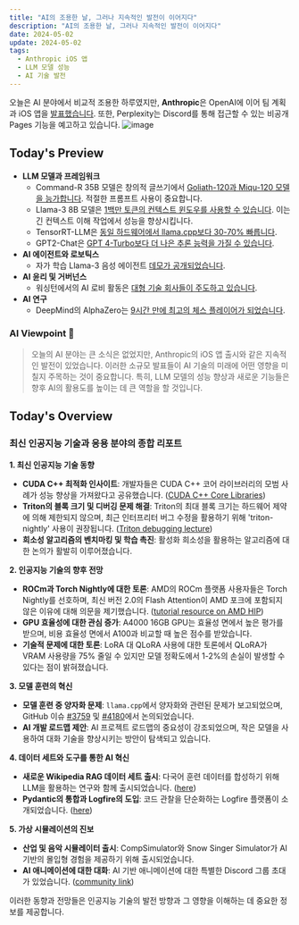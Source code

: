 ```yaml
---
title: "AI의 조용한 날, 그러나 지속적인 발전이 이어지다"
description: "AI의 조용한 날, 그러나 지속적인 발전이 이어지다"
date: 2024-05-02
update: 2024-05-02
tags:
  - Anthropic iOS 앱
  - LLM 모델 성능
  - AI 기술 발전
---
```


오늘은 AI 분야에서 비교적 조용한 하루였지만, **Anthropic**은 OpenAI에 이어 팀 계획과 iOS 앱을 [발표했습니다](https://twitter.com/AnthropicAI/status/1785685692988940509). 또한, Perplexity는 Discord를 통해 접근할 수 있는 비공개 Pages 기능을 예고하고 있습니다. ![image](https://assets.buttondown.email/images/a0e5bbe1-834d-47a4-9875-959a11ef56e1.png?w=960&fit=max)

## Today's Preview
* **LLM 모델과 프레임워크**
  - Command-R 35B 모델은 창의적 글쓰기에서 [Goliath-120과 Miqu-120 모델을 능가합니다](https://www.reddit.com/r/LocalLLaMA/comments/1cgv10e/commandr_35b_is_incredible_for_creative_writing/). 적절한 프롬프트 사용이 중요합니다.
  - Llama-3 8B 모델은 [1백만 토큰의 컨텍스트 윈도우를 사용할 수 있습니다](https://www.reddit.com/r/LocalLLaMA/comments/1cgzu2a/llama3_8b_256k_context_exl2_quants/). 이는 긴 컨텍스트 이해 작업에서 성능을 향상시킵니다.
  - TensorRT-LLM은 [동일 하드웨어에서 llama.cpp보다 30-70% 빠릅니다](https://jan.ai/post/benchmarking-nvidia-tensorrt-llm).
  - GPT2-Chat은 [GPT 4-Turbo보다 더 나은 추론 능력을 가질 수 있습니다](https://www.reddit.com/r/LocalLLaMA/comments/1cgp7gi/lmsys_org_constantly_compares_new_gpt2_and_claude/).
* **AI 에이전트와 로보틱스**
  - 자가 학습 Llama-3 음성 에이전트 [데모가 공개되었습니다](https://www.reddit.com/r/LocalLLaMA/comments/1cgtmuy/selflearning_llama3_voice_agent_with_function/).
* **AI 윤리 및 거버넌스**
  - 워싱턴에서의 AI 로비 활동은 [대형 기술 회사들이 주도하고 있습니다](https://time.com/6972134/ai-lobbying-tech-policy-surge/).
* **AI 연구**
  - DeepMind의 AlphaZero는 [9시간 만에 최고의 체스 플레이어가 되었습니다](https://twitter.com/tsarnick/status/1785050900647862683).

### AI Viewpoint 🤖
> 오늘의 AI 분야는 큰 소식은 없었지만, Anthropic의 iOS 앱 출시와 같은 지속적인 발전이 있었습니다. 이러한 소규모 발표들이 AI 기술의 미래에 어떤 영향을 미칠지 주목하는 것이 중요합니다. 특히, LLM 모델의 성능 향상과 새로운 기능들은 향후 AI의 활용도를 높이는 데 큰 역할을 할 것입니다.

## Today's Overview
### 최신 인공지능 기술과 응용 분야의 종합 리포트

**1. 최신 인공지능 기술 동향**
- **CUDA C++ 최적화 인사이트**: 개발자들은 CUDA C++ 코어 라이브러리의 모범 사례가 성능 향상을 가져왔다고 공유했습니다. ([CUDA C++ Core Libraries](https://twitter.com/marksaroufim/status/1785462414852714954))
- **Triton의 블록 크기 및 디버깅 문제 해결**: Triton의 최대 블록 크기는 하드웨어 제약에 의해 제한되지 않으며, 최근 인터프리터 버그 수정을 활용하기 위해 'triton-nightly' 사용이 권장됩니다. ([Triton debugging lecture](https://www.youtube.com/watch))
- **희소성 알고리즘의 벤치마킹 및 학습 촉진**: 활성화 희소성을 활용하는 알고리즘에 대한 논의가 활발히 이루어졌습니다.

**2. 인공지능 기술의 향후 전망**
- **ROCm과 Torch Nightly에 대한 토론**: AMD의 ROCm 플랫폼 사용자들은 Torch Nightly를 선호하며, 최신 버전 2.0의 Flash Attention이 AMD 포크에 포함되지 않은 이유에 대해 의문을 제기했습니다. ([tutorial resource on AMD HIP](https://www.youtube.com/playlist))
- **GPU 효율성에 대한 관심 증가**: A4000 16GB GPU는 효율성 면에서 높은 평가를 받으며, 비용 효율성 면에서 A100과 비교할 때 높은 점수를 받았습니다.
- **기술적 문제에 대한 토론**: LoRA 대 QLoRA 사용에 대한 토론에서 QLoRA가 VRAM 사용량을 75% 줄일 수 있지만 모델 정확도에서 1-2%의 손실이 발생할 수 있다는 점이 밝혀졌습니다.

**3. 모델 훈련의 혁신**
- **모델 훈련 중 양자화 문제**: `llama.cpp`에서 양자화와 관련된 문제가 보고되었으며, GitHub 이슈 [#3759](https://github.com/ollama/ollama/issues/3759) 및 [#4180](https://github.com/vllm-project/vllm/issues/4180)에서 논의되었습니다.
- **AI 개발 로드맵 제안**: AI 프로젝트 로드맵의 중요성이 강조되었으며, 작은 모델을 사용하여 대화 기술을 향상시키는 방안이 탐색되고 있습니다.

**4. 데이터 세트와 도구를 통한 AI 혁신**
- **새로운 Wikipedia RAG 데이터 세트 출시**: 다국어 훈련 데이터를 합성하기 위해 LLM을 활용하는 연구와 함께 출시되었습니다. ([here](https://huggingface.co/collections/nthakur/swim-ir-dataset-662ddaecfc20896bf14dd9b7))
- **Pydantic의 통합과 Logfire의 도입**: 코드 관찰을 단순화하는 Logfire 플랫폼이 소개되었습니다. ([here](https://pydantic.dev/logfire))

**5. 가상 시뮬레이션의 진보**
- **산업 및 음악 시뮬레이터 출시**: CompSimulator와 Snow Singer Simulator가 AI 기반의 몰입형 경험을 제공하기 위해 출시되었습니다.
- **AI 애니메이션에 대한 대화**: AI 기반 애니메이션에 대한 특별한 Discord 그룹 초대가 있었습니다. ([community link](https://discord.gg/deforum))

이러한 동향과 전망들은 인공지능 기술의 발전 방향과 그 영향을 이해하는 데 중요한 정보를 제공합니다.
    
